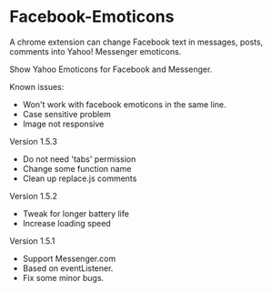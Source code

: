 # Facebook-Emoticons
A chrome extension can change Facebook text in messages, posts, comments into Yahoo! Messenger emoticons.

Show Yahoo Emoticons for Facebook and Messenger.







Known issues: 
- Won't work with facebook emoticons in the same line.
- Case sensitive problem
- Image not responsive

Version 1.5.3
- Do not need 'tabs' permission
- Change some function name
- Clean up replace.js comments

Version 1.5.2
- Tweak for longer battery life
- Increase loading speed

Version 1.5.1
- Support Messenger.com
- Based on eventListener.
- Fix some minor bugs.
